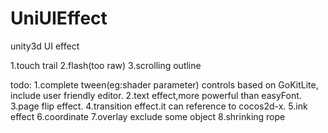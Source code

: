 UniUIEffect
===========

unity3d UI effect

1.touch trail
2.flash(too raw)
3.scrolling outline

todo:
1.complete tween(eg:shader parameter) controls based on GoKitLite, include user friendly editor.
2.text effect,more powerful than easyFont.
3.page flip effect.
4.transition effect.it can reference to cocos2d-x.
5.ink effect
6.coordinate
7.overlay exclude some object 
8.shrinking rope
